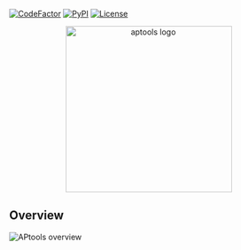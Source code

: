 [![CodeFactor](https://www.codefactor.io/repository/github/angelfp/aptools/badge/master)](https://www.codefactor.io/repository/github/angelfp/aptools/overview/master)
[![PyPI](https://img.shields.io/pypi/v/aptools.svg)](https://pypi.org/project/APtools/)
[![License](https://img.shields.io/github/license/AngelFP/APtools)](https://github.com/AngelFP/APtools/blob/master/LICENSE)

<p align="center">
  <img alt="aptools logo" src="docs/logo/aptools_logo.png" width="300px" />
</p>



## Overview
![APtools overview](docs/images/aptools_overview.png "APtools overview")